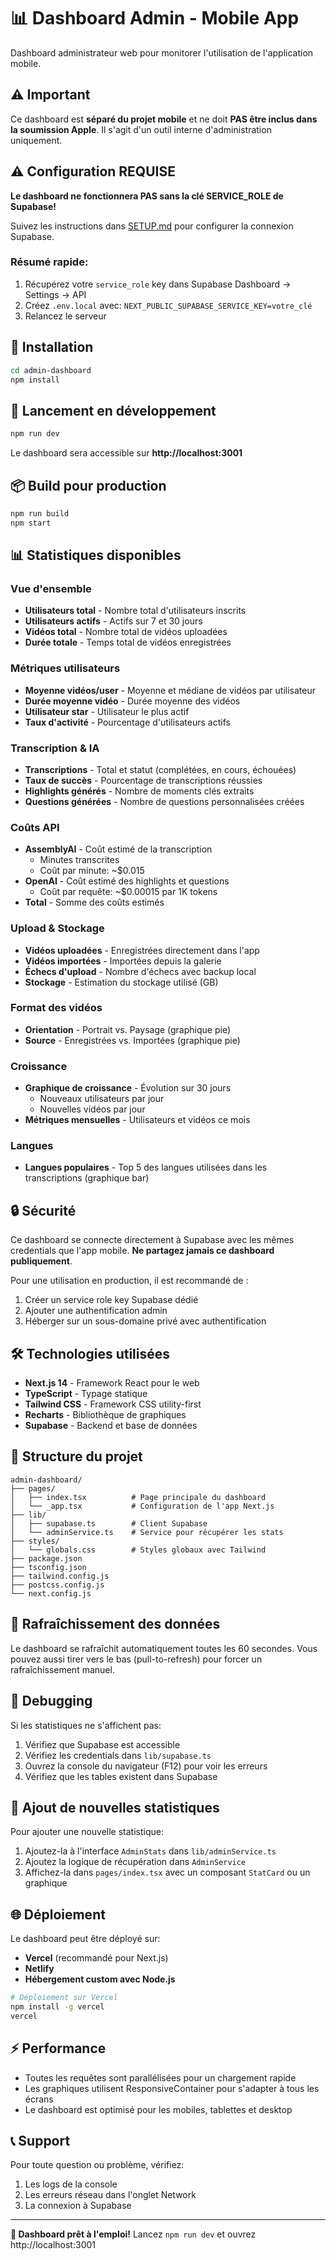 # 📊 Dashboard Admin - Mobile App

Dashboard administrateur web pour monitorer l'utilisation de l'application mobile.

## ⚠️ Important

Ce dashboard est **séparé du projet mobile** et ne doit **PAS être inclus dans la soumission Apple**. Il s'agit d'un outil interne d'administration uniquement.

## ⚠️ Configuration REQUISE

**Le dashboard ne fonctionnera PAS sans la clé SERVICE_ROLE de Supabase!**

Suivez les instructions dans [SETUP.md](./SETUP.md) pour configurer la connexion Supabase.

### Résumé rapide:
1. Récupérez votre `service_role` key dans Supabase Dashboard → Settings → API
2. Créez `.env.local` avec: `NEXT_PUBLIC_SUPABASE_SERVICE_KEY=votre_clé`
3. Relancez le serveur

## 🚀 Installation

```bash
cd admin-dashboard
npm install
```

## 🏃 Lancement en développement

```bash
npm run dev
```

Le dashboard sera accessible sur **http://localhost:3001**

## 📦 Build pour production

```bash
npm run build
npm start
```

## 📊 Statistiques disponibles

### Vue d'ensemble
- **Utilisateurs total** - Nombre total d'utilisateurs inscrits
- **Utilisateurs actifs** - Actifs sur 7 et 30 jours
- **Vidéos total** - Nombre total de vidéos uploadées
- **Durée totale** - Temps total de vidéos enregistrées

### Métriques utilisateurs
- **Moyenne vidéos/user** - Moyenne et médiane de vidéos par utilisateur
- **Durée moyenne vidéo** - Durée moyenne des vidéos
- **Utilisateur star** - Utilisateur le plus actif
- **Taux d'activité** - Pourcentage d'utilisateurs actifs

### Transcription & IA
- **Transcriptions** - Total et statut (complétées, en cours, échouées)
- **Taux de succès** - Pourcentage de transcriptions réussies
- **Highlights générés** - Nombre de moments clés extraits
- **Questions générées** - Nombre de questions personnalisées créées

### Coûts API
- **AssemblyAI** - Coût estimé de la transcription
  - Minutes transcrites
  - Coût par minute: ~$0.015
- **OpenAI** - Coût estimé des highlights et questions
  - Coût par requête: ~$0.00015 par 1K tokens
- **Total** - Somme des coûts estimés

### Upload & Stockage
- **Vidéos uploadées** - Enregistrées directement dans l'app
- **Vidéos importées** - Importées depuis la galerie
- **Échecs d'upload** - Nombre d'échecs avec backup local
- **Stockage** - Estimation du stockage utilisé (GB)

### Format des vidéos
- **Orientation** - Portrait vs. Paysage (graphique pie)
- **Source** - Enregistrées vs. Importées (graphique pie)

### Croissance
- **Graphique de croissance** - Évolution sur 30 jours
  - Nouveaux utilisateurs par jour
  - Nouvelles vidéos par jour
- **Métriques mensuelles** - Utilisateurs et vidéos ce mois

### Langues
- **Langues populaires** - Top 5 des langues utilisées dans les transcriptions (graphique bar)

## 🔒 Sécurité

Ce dashboard se connecte directement à Supabase avec les mêmes credentials que l'app mobile. **Ne partagez jamais ce dashboard publiquement**.

Pour une utilisation en production, il est recommandé de :
1. Créer un service role key Supabase dédié
2. Ajouter une authentification admin
3. Héberger sur un sous-domaine privé avec authentification

## 🛠️ Technologies utilisées

- **Next.js 14** - Framework React pour le web
- **TypeScript** - Typage statique
- **Tailwind CSS** - Framework CSS utility-first
- **Recharts** - Bibliothèque de graphiques
- **Supabase** - Backend et base de données

## 📁 Structure du projet

```
admin-dashboard/
├── pages/
│   ├── index.tsx          # Page principale du dashboard
│   └── _app.tsx           # Configuration de l'app Next.js
├── lib/
│   ├── supabase.ts        # Client Supabase
│   └── adminService.ts    # Service pour récupérer les stats
├── styles/
│   └── globals.css        # Styles globaux avec Tailwind
├── package.json
├── tsconfig.json
├── tailwind.config.js
├── postcss.config.js
└── next.config.js
```

## 🔄 Rafraîchissement des données

Le dashboard se rafraîchit automatiquement toutes les 60 secondes. Vous pouvez aussi tirer vers le bas (pull-to-refresh) pour forcer un rafraîchissement manuel.

## 🐛 Debugging

Si les statistiques ne s'affichent pas:
1. Vérifiez que Supabase est accessible
2. Vérifiez les credentials dans `lib/supabase.ts`
3. Ouvrez la console du navigateur (F12) pour voir les erreurs
4. Vérifiez que les tables existent dans Supabase

## 📝 Ajout de nouvelles statistiques

Pour ajouter une nouvelle statistique:

1. Ajoutez-la à l'interface `AdminStats` dans `lib/adminService.ts`
2. Ajoutez la logique de récupération dans `AdminService`
3. Affichez-la dans `pages/index.tsx` avec un composant `StatCard` ou un graphique

## 🌐 Déploiement

Le dashboard peut être déployé sur:
- **Vercel** (recommandé pour Next.js)
- **Netlify**
- **Hébergement custom avec Node.js**

```bash
# Déploiement sur Vercel
npm install -g vercel
vercel
```

## ⚡ Performance

- Toutes les requêtes sont parallélisées pour un chargement rapide
- Les graphiques utilisent ResponsiveContainer pour s'adapter à tous les écrans
- Le dashboard est optimisé pour les mobiles, tablettes et desktop

## 📞 Support

Pour toute question ou problème, vérifiez:
1. Les logs de la console
2. Les erreurs réseau dans l'onglet Network
3. La connexion à Supabase

---

**🎉 Dashboard prêt à l'emploi!** Lancez `npm run dev` et ouvrez http://localhost:3001
